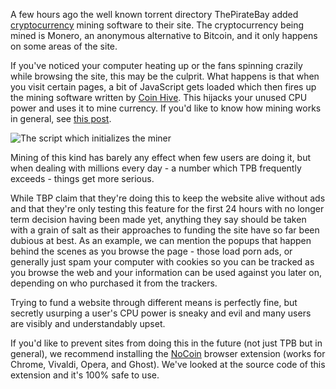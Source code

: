 A few hours ago the well known torrent directory ThePirateBay added [cryptocurrency][cc] mining software to their site. The cryptocurrency being mined is Monero, an anonymous alternative to Bitcoin, and it only happens on some areas of the site.

If you've noticed your computer heating up or the fans spinning crazily while browsing the site, this may be the culprit. What happens is that when you visit certain pages, a bit of JavaScript gets loaded which then fires up the mining software written by [Coin Hive][coinhive]. This hijacks your unused CPU power and uses it to mine currency. If you'd like to know how mining works in general, see [this post][bc].

![The script which initializes the miner](https://bitfalls.com/wp-content/uploads/2017/09/01-2.png)

Mining of this kind has barely any effect when few users are doing it, but when dealing with millions every day - a number which TPB frequently exceeds - things get more serious.

While TBP claim that they're doing this to keep the website alive without ads and that they're only testing this feature for the first 24 hours with no longer term decision having been made yet, anything they say should be taken with a grain of salt as their approaches to funding the site have so far been dubious at best. As an example, we can mention the popups that happen behind the scenes as you browse the page - those load porn ads, or generally just spam your computer with cookies so you can be tracked as you browse the web and your information can be used against you later on, depending on who purchased it from the trackers.

Trying to fund a website through different means is perfectly fine, but secretly usurping a user's CPU power is sneaky and evil and many users are visibly and understandably upset.

If you'd like to prevent sites from doing this in the future (not just TPB but in general), we recommend installing the [NoCoin][nocoin] browser extension (works for Chrome, Vivaldi, Opera, and Ghost). We've looked at the source code of this extension and it's 100% safe to use.

[cc]: https://bitfalls.com/2017/08/20/cryptocurrency/
[coinhive]: https://coin-hive.com/
[nocoin]: https://chrome.google.com/webstore/detail/no-coin/gojamcfopckidlocpkbelmpjcgmbgjcl/related
[bc]: https://bitfalls.com/2017/08/20/blockchain-explained-blockchain-works/